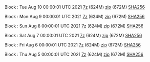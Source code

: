 Block : Tue Aug 10 00:00:01 UTC 2021 [7z](https://transfer.sh/1odJ9Q7/bootstrap.dat.20210810.7z) (624M) [zip](https://transfer.sh/1F57Vhu/bootstrap.dat.20210810.zip) (672M) [SHA256](https://transfer.sh/147xskv/sha256.txt)

Block : Mon Aug  9 00:00:01 UTC 2021 [7z](https://transfer.sh/1isHSXs/bootstrap.dat.20210809.7z) (624M) [zip](https://transfer.sh/1rahway/bootstrap.dat.20210809.zip) (672M) [SHA256](https://transfer.sh/13cLWqQ/sha256.txt)

Block : Sun Aug  8 00:00:01 UTC 2021 [7z](https://transfer.sh/1BNQymA/bootstrap.dat.20210808.7z) (624M) [zip](https://transfer.sh/bootstrap.dat.20210808.zip) (672M) [SHA256](https://transfer.sh/1wZLzp8/sha256.txt)

Block : Sat Aug  7 00:00:01 UTC 2021 [7z](https://transfer.sh/13o6QJx/bootstrap.dat.20210807.7z) (624M) [zip](https://transfer.sh/1otqc8q/bootstrap.dat.20210807.zip) (672M) [SHA256](https://transfer.sh/Zlv/sha256.txt)

Block : Fri Aug  6 00:00:01 UTC 2021 [7z](https://transfer.sh/15oqQ9d/bootstrap.dat.20210806.7z) (624M) [zip](https://transfer.sh/1ZH9CDz/bootstrap.dat.20210806.zip) (672M) [SHA256](https://transfer.sh/15sZTTQ/sha256.txt)

Block : Thu Aug  5 00:00:01 UTC 2021 [7z](https://transfer.sh/fDs79/bootstrap.dat.20210805.7z) (624M) [zip](https://transfer.sh/1fgv3St/bootstrap.dat.20210805.zip) (672M) [SHA256](https://transfer.sh/1A4CQYY/sha256.txt)
